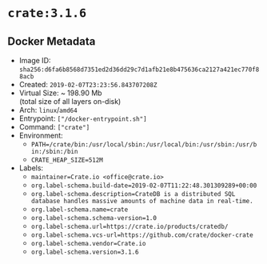 # `crate:3.1.6`

## Docker Metadata

- Image ID: `sha256:d6fa6b8568d7351ed2d36dd29c7d1afb21e8b475636ca2127a421ec770f88acb`
- Created: `2019-02-07T23:23:56.843707208Z`
- Virtual Size: ~ 198.90 Mb  
  (total size of all layers on-disk)
- Arch: `linux`/`amd64`
- Entrypoint: `["/docker-entrypoint.sh"]`
- Command: `["crate"]`
- Environment:
  - `PATH=/crate/bin:/usr/local/sbin:/usr/local/bin:/usr/sbin:/usr/bin:/sbin:/bin`
  - `CRATE_HEAP_SIZE=512M`
- Labels:
  - `maintainer=Crate.io <office@crate.io>`
  - `org.label-schema.build-date=2019-02-07T11:22:48.301309289+00:00`
  - `org.label-schema.description=CrateDB is a distributed SQL database handles massive amounts of machine data in real-time.`
  - `org.label-schema.name=crate`
  - `org.label-schema.schema-version=1.0`
  - `org.label-schema.url=https://crate.io/products/cratedb/`
  - `org.label-schema.vcs-url=https://github.com/crate/docker-crate`
  - `org.label-schema.vendor=Crate.io`
  - `org.label-schema.version=3.1.6`
